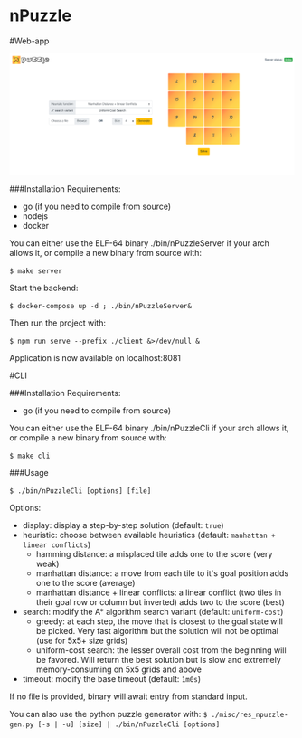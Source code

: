# nPuzzle

#Web-app

![front](https://github.com/42Projects/nPuzzle/blob/master/misc/front.png)

###Installation
Requirements:
 - go (if you need to compile from source)
 - nodejs
 - docker

You can either use the ELF-64 binary ./bin/nPuzzleServer if your arch allows it, or compile a new binary from source with:

`$ make server`

Start the backend:

`$ docker-compose up -d ; ./bin/nPuzzleServer&`

Then run the project with:

`$ npm run serve --prefix ./client &>/dev/null &`

Application is now available on localhost:8081

#CLI

###Installation
Requirements:
 - go (if you need to compile from source)

You can either use the ELF-64 binary ./bin/nPuzzleCli if your arch allows it, or compile a new binary from source with:

`$ make cli`

###Usage

`$ ./bin/nPuzzleCli [options] [file]`

Options:
 - display: display a step-by-step solution (default: `true`)
 - heuristic: choose between available heuristics (default: `manhattan + linear conflicts`)
   - hamming distance: a misplaced tile adds one to the score (very weak)
   - manhattan distance: a move from each tile to it's goal position adds one to the score (average)
   - manhattan distance + linear conflicts: a linear conflict (two tiles in their goal row or column but inverted) adds two to the score (best)
 - search: modify the A* algorithm search variant (default: `uniform-cost`)
   - greedy: at each step, the move that is closest to the goal state will be picked. Very fast algorithm but the solution will not be optimal (use for 5x5+ size grids)
   - uniform-cost search: the lesser overall cost from the beginning will be favored. Will return the best solution but is slow and extremely memory-consuming on 5x5 grids and above
 - timeout: modify the base timeout (default: `1m0s`)

If no file is provided, binary will await entry from standard input.

You can also use the python puzzle generator with:
`$ ./misc/res_npuzzle-gen.py [-s | -u] [size] | ./bin/nPuzzleCli [options]`